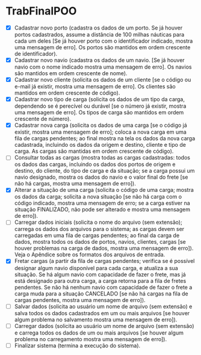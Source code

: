 # TrabFinalPOO

- [x] Cadastrar novo porto (cadastra os dados de um porto. Se já houver portos
cadastrados, assume a distância de 100 milhas náuticas para cada um deles [Se já
houver porto com o identificador indicado, mostra uma mensagem de erro]. Os portos
são mantidos em ordem crescente de identificador).
- [x] Cadastrar novo navio (cadastra os dados de um navio. [Se já houver navio com o
nome indicado mostra uma mensagem de erro]. Os navios são mantidos em ordem
crescente de nome).
- [x] Cadastrar novo cliente (solicita os dados de um cliente [se o código ou e-mail já
existir, mostra uma mensagem de erro]. Os clientes são mantidos em ordem crescente
de código).
- [x] Cadastrar novo tipo de carga (solicita os dados de um tipo da carga, dependendo se
é perecível ou durável [se o número já existir, mostra uma mensagem de erro]. Os tipos
de carga são mantidos em ordem crescente de número).
- [x] Cadastrar nova carga (solicita os dados de uma carga [se o código já existir, mostra
uma mensagem de erro]; coloca a nova carga em uma fila de cargas pendentes; ao
final mostra na tela os dados da nova carga cadastrada, incluindo os dados da origem
e destino, cliente e tipo de carga. As cargas são mantidas em ordem crescente de
código).
- [ ] Consultar todas as cargas (mostra todas as cargas cadastradas: todos os dados das
cargas, incluindo os dados dos portos de origem e destino, do cliente, do tipo de carga
e da situação; se a carga possui um navio designado, mostra os dados do navio e o
valor final do frete [se não há cargas, mostra uma mensagem de erro]).
- [x] Alterar a situação de uma carga (solicita o código de uma carga; mostra os dados da
carga; solicita a nova situação [se não há carga com o código indicado, mostra uma
mensagem de erro; se a carga estiver na situação FINALIZADO, não pode ser alterado
e mostra uma mensagem de erro]).
- [ ] Carregar dados iniciais (solicita o nome do arquivo (sem extensão); carrega os dados
dos arquivos para o sistema; as cargas devem ser carregadas em uma fila de cargas
pendentes; ao final da carga de dados, mostra todos os dados de portos, navios,
clientes, cargas [se houver problemas na carga de dados, mostra uma mensagem de
erro]). Veja o Apêndice sobre os formatos dos arquivos de entrada.
- [x] Fretar cargas (a partir da fila de cargas pendentes; verifica se é possível designar
algum navio disponível para cada carga, e atualiza a sua situação. Se há algum navio
com capacidade de fazer o frete, mas já está designado para outra carga, a carga
retorna para a fila de fretes pendentes. Se não há nenhum navio com capacidade de 
fazer o frete a carga muda para a situação CANCELADO [se não há cargas na fila de
cargas pendentes, mostra uma mensagem de erro]).
- [ ] Salvar dados (solicita ao usuário um nome de arquivo (sem extensão) e salva todos
os dados cadastrados em um ou mais arquivos [se houver algum problema no
salvamento mostra uma mensagem de erro]).
- [ ] Carregar dados (solicita ao usuário um nome de arquivo (sem extensão) e carrega
todos os dados de um ou mais arquivos [se houver algum problema no carregamento
mostra uma mensagem de erro]).
- [ ] Finalizar sistema (termina a execução do sistema).